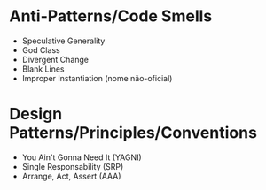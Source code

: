 # Anti-Patterns/Code Smells
- Speculative Generality
- God Class
- Divergent Change
- Blank Lines
- Improper Instantiation (nome não-oficial)

# Design Patterns/Principles/Conventions
- You Ain't Gonna Need It (YAGNI)
- Single Responsability (SRP)
- Arrange, Act, Assert (AAA)